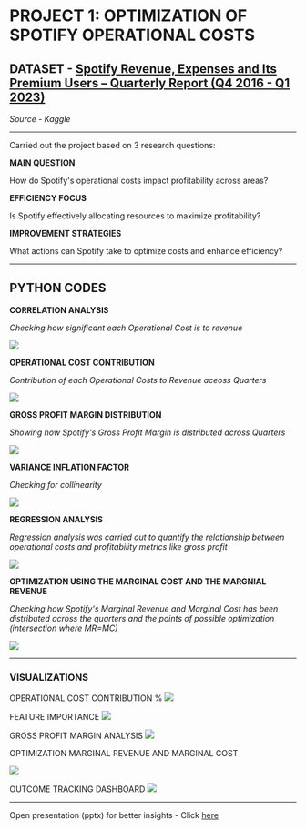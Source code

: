 # PROJECT 1: OPTIMIZATION OF SPOTIFY OPERATIONAL COSTS


## DATASET - [Spotify Revenue, Expenses and Its Premium Users – Quarterly Report (Q4 2016 - Q1 2023)](https://github.com/OmoniyiTemie/OPTIMIZATION_OF_SPOTIFY_OPERATIONAL_COSTS/blob/main/DATASET/Spotify%20Quarterly.csv)
  *Source - Kaggle*

  
------------------------------------------------------------------------------


Carried out the project based on 3 research questions:

**MAIN QUESTION**

How do Spotify's operational costs impact profitability across areas?

**EFFICIENCY FOCUS**

Is Spotify effectively allocating resources to maximize profitability?

**IMPROVEMENT STRATEGIES**

What actions can Spotify take to optimize costs and enhance efficiency?



--------------------------------------------


## PYTHON CODES

**CORRELATION ANALYSIS**

*Checking how significant each Operational Cost is to revenue*

![](https://github.com/OmoniyiTemie/OPTIMIZATION_OF_SPOTIFY_OPERATIONAL_COSTS/blob/main/images/Correlation.PNG)



**OPERATIONAL COST CONTRIBUTION**

*Contribution of each Operational Costs to Revenue aceoss Quarters*

![](https://github.com/OmoniyiTemie/OPTIMIZATION_OF_SPOTIFY_OPERATIONAL_COSTS/blob/main/images/Op_CostContribution_Var_Analysis.PNG)




**GROSS PROFIT MARGIN DISTRIBUTION**

*Showing how Spotify's Gross Profit Margin is distributed across Quarters*

![](https://github.com/OmoniyiTemie/OPTIMIZATION_OF_SPOTIFY_OPERATIONAL_COSTS/blob/main/images/GPMD.PNG)



**VARIANCE INFLATION FACTOR**

*Checking for collinearity*

![](https://github.com/OmoniyiTemie/OPTIMIZATION_OF_SPOTIFY_OPERATIONAL_COSTS/blob/main/images/VIF%20Analysis.PNG)



**REGRESSION ANALYSIS**

*Regression analysis was carried out to quantify the relationship between operational costs and profitability metrics like gross profit*

![](https://github.com/OmoniyiTemie/OPTIMIZATION_OF_SPOTIFY_OPERATIONAL_COSTS/blob/main/images/Regression%20Analysis.PNG)



**OPTIMIZATION USING THE MARGINAL COST AND THE MARGNIAL REVENUE**

*Checking how Spotify's Marginal Revenue and Marginal Cost has been distributed across the quarters and the points of possible optimization (intersection where MR=MC)*

![](https://github.com/OmoniyiTemie/OPTIMIZATION_OF_SPOTIFY_OPERATIONAL_COSTS/blob/main/images/OPTIMIZATION.PNG)

-------------------------------------------------------------------------------



### VISUALIZATIONS

OPERATIONAL COST CONTRIBUTION %
![](https://github.com/OmoniyiTemie/OPTIMIZATION_OF_SPOTIFY_OPERATIONAL_COSTS/blob/main/Tableau/OCC%25.PNG)

FEATURE IMPORTANCE
![](https://github.com/OmoniyiTemie/OPTIMIZATION_OF_SPOTIFY_OPERATIONAL_COSTS/blob/main/Tableau/Feature%20Importance%20on%20Efficiency%20Score.png)

GROSS PROFIT MARGIN ANALYSIS
![](https://github.com/OmoniyiTemie/OPTIMIZATION_OF_SPOTIFY_OPERATIONAL_COSTS/blob/main/Tableau/GPMA.PNG)

OPTIMIZATION MARGINAL REVENUE AND MARGINAL COST

![](https://github.com/OmoniyiTemie/OPTIMIZATION_OF_SPOTIFY_OPERATIONAL_COSTS/blob/main/Tableau/MR%20vs%20MC.png)

OUTCOME TRACKING DASHBOARD
![](https://github.com/OmoniyiTemie/OPTIMIZATION_OF_SPOTIFY_OPERATIONAL_COSTS/blob/main/Tableau/Outcome%20Tracking.PNG)







--------------------------------------------------------------------------------------------------------
Open presentation (pptx) for better insights - Click [here](https://github.com/OmoniyiTemie/OPTIMIZATION_OF_SPOTIFY_OPERATIONAL_COSTS/blob/main/PPTX/SPOTIFY_COST_EFFICIENCY_AND_PROFITABILITY_OPTIMIZATION%20(1).pdf)

























